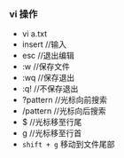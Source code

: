 ### vi 操作
* vi a.txt
* insert 					//输入
* esc						//退出编辑
* :w  					//保存文件
* :wq 					//保存退出
* :q! 					//不保存退出
* ?pattern 				//光标向前搜索
* /pattern 				//光标向后搜索
* $  						//光标移至行尾
* g 						//光标移至行首
* `shift + g` 移动到文件尾部  
